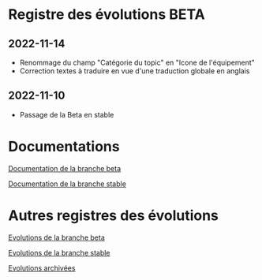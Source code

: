 # Registre des évolutions BETA

## 2022-11-14
- Renommage du champ "Catégorie du topic" en "Icone de l'équipement"
- Correction textes à traduire en vue d'une traduction globale en anglais

## 2022-11-10
- Passage de la Beta en stable


# Documentations

[Documentation de la branche beta](index_beta)

[Documentation de la branche stable](index)


# Autres registres des évolutions

[Evolutions de la branche beta](changelog_beta)

[Evolutions de la branche stable](changelog)

[Evolutions archivées](changelog_archived)
